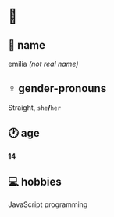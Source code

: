 # 👋

## 🙂 name

emilia *(not real name)*

## ♀️ gender-pronouns

Straight, `she`**/**`her`

## 🕐 age

**14**

## 💻 hobbies

JavaScript programming
